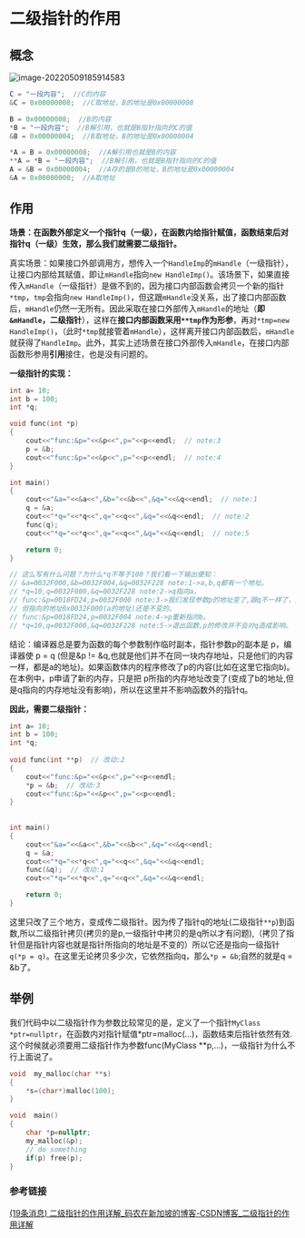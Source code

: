 # 二级指针的作用

## 概念

![image-20220509185914583](https://hanbabang-1311741789.cos.ap-chengdu.myqcloud.com/Pics/image-20220509185914583.png)

```cpp
C = "一段内容";  //C的内容
&C = 0x00000008;  //C取地址，B的地址是0x00000008

B = 0x00000008;  //B的内容 
*B = "一段内容";  //B解引用，也就是B指针指向的C的值
&B = 0x00000004;  //B取地址，B的地址是0x00000004

*A = B = 0x00000008;  //A解引用也就是B的内容 
**A = *B = "一段内容";  //B解引用，也就是B指针指向的C的值
A = &B = 0x00000004;  //A存的是B的地址，B的地址是0x00000004
&A = 0x00000000;  //A取地址
```

## 作用

**场景：在函数外部定义一个指针q（一级），在函数内给指针赋值，函数结束后对指针q（一级）生效，那么我们就需要二级指针。**

真实场景：如果接口外部调用方，想传入一个`HandleImp`的`mHandle`（一级指针），让接口内部给其赋值，即让`mHandle`指向`new HandleImp()`。该场景下，如果直接传入`mHandle`（一级指针）是做不到的，因为接口内部函数会拷贝一个新的指针`*tmp`，`tmp`会指向`new HandleImp()`，但这跟`mHandle`没关系，出了接口内部函数后，`mHandle`仍然一无所有。因此采取在接口外部传入`mHandle`的地址（**即`&mHandle`，二级指针**），这样在**接口内部函数采用`**tmp`作为形参**，再对`*tmp=new HandleImp()`，（此时`*tmp`就接管着`mHandle`），这样离开接口内部函数后，`mHandle`就获得了`HandleImp`。此外，其实上述场景在接口外部传入`mHandle`，在接口内部函数形参用**引用**接住，也是没有问题的。

**一级指针的实现：**

```cpp
int a= 10;
int b = 100;
int *q;

void func(int *p)
{
	cout<<"func:&p="<<&p<<",p="<<p<<endl;  // note:3
	p = &b;
	cout<<"func:&p="<<&p<<",p="<<p<<endl;  // note:4
}

int main()
{
	cout<<"&a="<<&a<<",&b="<<&b<<",&q="<<&q<<endl;  // note:1
	q = &a;
	cout<<"*q="<<*q<<",q="<<q<<",&q="<<&q<<endl;  // note:2
	func(q);
	cout<<"*q="<<*q<<",q="<<q<<",&q="<<&q<<endl;  // note:5

	return 0;
}

// 这么写有什么问题？为什么*q不等于100？我们看一下输出便知：
// &a=0032F000,&b=0032F004,&q=0032F228 note:1->a,b,q都有一个地址。
// *q=10,q=0032F000,&q=0032F228 note:2->q指向a。
// func:&p=0018FD24,p=0032F000 note:3->我们发现参数p的地址变了,跟q不一样了，是的参数传递是制作了一个副本,也就是p和q不是同一个指针,
// 但指向的地址0x0032F000(a的地址)还是不变的。
// func:&p=0018FD24,p=0032F004 note:4->p重新指向b。
// *q=10,q=0032F000,&q=0032F228 note:5->退出函数,p的修改并不会对q造成影响。
```

结论：编译器总是要为函数的每个参数制作临时副本，指针参数p的副本是 p，编译器使 p = q (但是&p != &q,也就是他们并不在同一块内存地址，只是他们的内容一样，都是a的地址)。如果函数体内的程序修改了p的内容(比如在这里它指向b)。在本例中，p申请了新的内存，只是把 p所指的内存地址改变了(变成了b的地址,但是q指向的内存地址没有影响)，所以在这里并不影响函数外的指针q。

**因此，需要二级指针：**

```cpp
int a= 10;
int b = 100;
int *q;
 
void func(int **p)  // 改动:2
{
	cout<<"func:&p="<<&p<<",p="<<p<<endl;
	*p = &b;  // 改动:3
	cout<<"func:&p="<<&p<<",p="<<p<<endl;
}
 
 
int main()
{
	cout<<"&a="<<&a<<",&b="<<&b<<",&q="<<&q<<endl;
	q = &a;
	cout<<"*q="<<*q<<",q="<<q<<",&q="<<&q<<endl;
	func(&q);  // 改动:1
	cout<<"*q="<<*q<<",q="<<q<<",&q="<<&q<<endl;

	return 0;
}
```

这里只改了三个地方，变成传二级指针。因为传了指针q的地址(二级指针`**p`)到函数,所以二级指针拷贝(拷贝的是p,一级指针中拷贝的是q所以才有问题),（拷贝了指针但是指针内容也就是指针所指向的地址是不变的）所以它还是指向一级指针`q(*p = q)`。在这里无论拷贝多少次，它依然指向q，那么`*p = &b`;自然的就是q = &b了。

## 举例

我们代码中以二级指针作为参数比较常见的是，定义了一个指针`MyClass *ptr=nullptr`，在函数内对指针赋值*ptr=malloc(...)，函数结束后指针依然有效.这个时候就必须要用二级指针作为参数func(MyClass **p,...)，一级指针为什么不行上面说了。

```c++
void  my_malloc(char **s)
{
	*s=(char*)malloc(100);
}

void  main()  
{
	char *p=nullptr;
	my_malloc(&p);
	// do something
	if(p) free(p);
}
```

### 参考链接

[(19条消息) 二级指针的作用详解_码农在新加坡的博客-CSDN博客_二级指针的作用详解](https://blog.csdn.net/majianfei1023/article/details/46629065?spm=1001.2101.3001.6661.1&depth_1-utm_relevant_index=1)